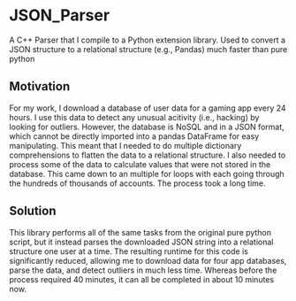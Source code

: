 # JSON_Parser
A C++ Parser that I compile to a Python extension library. Used to convert a JSON structure to a relational structure (e.g., Pandas) much faster than pure python

## Motivation
For my work, I download a database of user data for a gaming app every 24 hours. I use this data to detect any unusual acitivity (i.e., hacking) by looking for outliers. However, the database is NoSQL and in a JSON format, which cannot be directly imported into a pandas DataFrame for easy manipulating. This meant that I needed to do multiple dictionary comprehensions to flatten the data to a relational structure. I also needed to process some of the data to calculate values that were not stored in the database. This came down to an multiple for loops with each going through the hundreds of thousands of accounts. The process took a long time.

## Solution
This library performs all of the same tasks from the original pure python script, but it instead parses the downloaded JSON string into a relational structure one user at a time. The resulting runtime for this code is significantly reduced, allowing me to download data for four app databases, parse the data, and detect outliers in much less time. Whereas before the process required 40 minutes, it can all be completed in about 10 minutes now.
